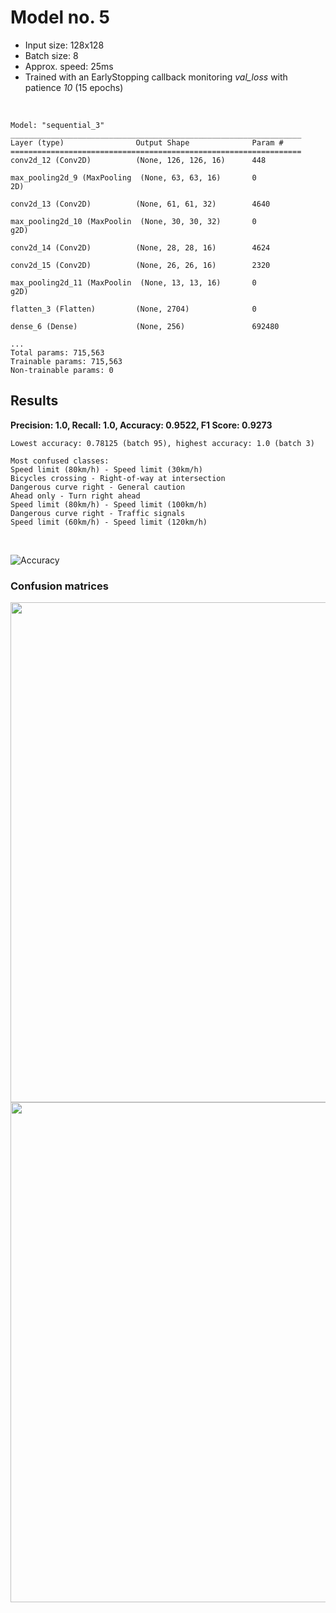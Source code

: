 # Model no. 5
- Input size: 128x128
- Batch size: 8
- Approx. speed: 25ms
- Trained with an EarlyStopping callback monitoring *val_loss* with patience *10* (15 epochs)


<br/>

    Model: "sequential_3"
    _________________________________________________________________
    Layer (type)                Output Shape              Param #   
    =================================================================
    conv2d_12 (Conv2D)          (None, 126, 126, 16)      448       
                                                                    
    max_pooling2d_9 (MaxPooling  (None, 63, 63, 16)       0         
    2D)                                                             
                                                                    
    conv2d_13 (Conv2D)          (None, 61, 61, 32)        4640      
                                                                    
    max_pooling2d_10 (MaxPoolin  (None, 30, 30, 32)       0         
    g2D)                                                            
                                                                    
    conv2d_14 (Conv2D)          (None, 28, 28, 16)        4624      
                                                                    
    conv2d_15 (Conv2D)          (None, 26, 26, 16)        2320      
                                                                    
    max_pooling2d_11 (MaxPoolin  (None, 13, 13, 16)       0         
    g2D)                                                            
                                                                    
    flatten_3 (Flatten)         (None, 2704)              0         
                                                                    
    dense_6 (Dense)             (None, 256)               692480    
                                                                    
    ...
    Total params: 715,563
    Trainable params: 715,563
    Non-trainable params: 0
    
## Results
**Precision: 1.0, Recall: 1.0, Accuracy: 0.9522, F1 Score: 0.9273**

    Lowest accuracy: 0.78125 (batch 95), highest accuracy: 1.0 (batch 3)

    Most confused classes:
    Speed limit (80km/h) - Speed limit (30km/h)
    Bicycles crossing - Right-of-way at intersection
    Dangerous curve right - General caution
    Ahead only - Turn right ahead
    Speed limit (80km/h) - Speed limit (100km/h)
    Dangerous curve right - Traffic signals
    Speed limit (60km/h) - Speed limit (120km/h)

<br/>

![Accuracy](assets/05_acc.png)


### Confusion matrices
<img src="assets/05_cm.png" width="800px">
<img src="assets/05_norm_cm.png" width="800px">
